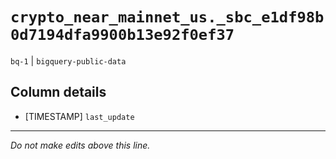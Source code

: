# `crypto_near_mainnet_us._sbc_e1df98b0d7194dfa9900b13e92f0ef37`
`bq-1` | `bigquery-public-data`

## Column details
* [TIMESTAMP] `last_update`

-------------------------------------------------------------------------------
*Do not make edits above this line.*
